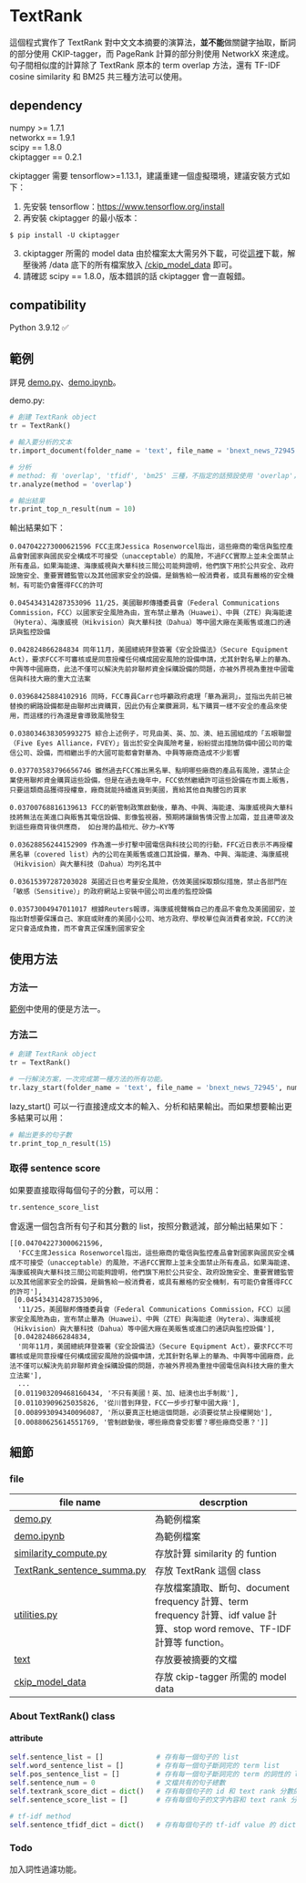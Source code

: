 # TextRank
這個程式實作了 TextRank 對中文文本摘要的演算法，**並不能**做關鍵字抽取，斷詞的部分使用 CKIP-tagger，而 PageRank 計算的部分則使用 NetworkX 來達成。  
句子間相似度的計算除了 TextRank 原本的 term overlap 方法，還有 TF-IDF cosine similarity 和 BM25 共三種方法可以使用。


## dependency
numpy >= 1.7.1  
networkx == 1.9.1  
scipy == 1.8.0  
ckiptagger == 0.2.1    

ckiptagger 需要 tensorflow>=1.13.1，建議重建一個虛擬環境，建議安裝方式如下：  
1. 先安裝 tensorflow：https://www.tensorflow.org/install
2. 再安裝 ckiptagger 的最小版本：
```
$ pip install -U ckiptagger
```
3. ckiptagger 所需的 model data 由於檔案太大需另外下載，可從[這裡](https://drive.google.com/drive/folders/105IKCb88evUyLKlLondvDBoh7Dy_I1tm)下載，解壓後將 /data 底下的所有檔案放入 [/ckip_model_data](./ckip_model_data) 即可。
4. 請確認 scipy == 1.8.0，版本錯誤的話 ckiptagger 會一直報錯。

## compatibility
Python 3.9.12 ✅

## 範例  
詳見 [demo.py](demo.py)、[demo.ipynb](demo.ipynb)。

demo.py:

```python
# 創建 TextRank object
tr = TextRank()

# 輸入要分析的文本
tr.import_document(folder_name = 'text', file_name = 'bnext_news_72945')

# 分析
# method: 有 'overlap', 'tfidf', 'bm25' 三種，不指定的話預設使用 'overlap'，也就是 TextRank 的原始方法。
tr.analyze(method = 'overlap')  

# 輸出結果
tr.print_top_n_result(num = 10)
```

輸出結果如下：
```
0.047042273000621596 FCC主席Jessica Rosenworcel指出，這些廠商的電信與監控產品會對國家與國民安全構成不可接受（unacceptable）的風險，不過FCC實際上並未全面禁止所有產品，如果海能達、海康威視與大華科技三間公司能夠證明，他們旗下用於公共安全、政府設施安全、重要實體監管以及其他國家安全的設備，是銷售給一般消費者，或具有嚴格的安全機制，有可能仍會獲得FCC的許可

0.045434314287353096 11/25，美國聯邦傳播委員會（Federal Communications Commission，FCC）以國家安全風險為由，宣布禁止華為（Huawei）、中興（ZTE）與海能達（Hytera）、海康威視（Hikvision）與大華科技（Dahua）等中國大廠在美販售或進口的通訊與監控設備

0.042824866284834 同年11月，美國總統拜登簽署《安全設備法》（Secure Equipment Act），要求FCC不可審核或是同意授權任何構成國安風險的設備申請，尤其針對名單上的華為、中興等中國廠商，此法不僅可以解決先前非聯邦資金採購設備的問題，亦被外界視為重挫中國電信與科技大廠的重大立法案

0.03968425884102916 同時，FCC專員Carr也呼籲政府處理「華為漏洞」，並指出先前已被替換的網路設備都是由聯邦出資購買，因此仍有企業鑽漏洞，私下購買一樣不安全的產品來使用，而這樣的行為還是會導致風險發生

0.038034638305993275 綜合上述例子，可見由美、英、加、澳、紐五國組成的「五眼聯盟（Five Eyes Alliance，FVEY）」皆出於安全與風險考量，紛紛提出措施防備中國公司的電信公司、設備，而相繼出手的大國可能都會對華為、中興等廠商造成不少影響

0.037703583796656746 雖然過去FCC推出黑名單、點明哪些廠商的產品有風險，還禁止企業使用聯邦資金購買這些設備，但是在過去幾年中，FCC依然繼續許可這些設備在市面上販售，只要這類商品獲得授權章，廠商就能持續進貨到美國，賣給其他自掏腰包的買家

0.03700768816139613 FCC的新管制政策啟動後，華為、中興、海能達、海康威視與大華科技將無法在美進口與販售其電信設備、影像監視器，預期將讓銷售情況雪上加霜，並且連帶波及到這些廠商背後供應商， 如台灣的晶相光、矽力–KY等 

0.03628856244152909 作為進一步打擊中國電信與科技公司的行動，FFC近日表示不再授權黑名單（covered list）內的公司在美販售或進口其設備，華為、中興、海能達、海康威視（Hikvision）與大華科技（Dahua）均列名其中

0.03615397287203028 英國近日也考量安全風險，仿效美國採取類似措施，禁止各部門在「敏感（Sensitive）」的政府網站上安裝中國公司出產的監控設備

0.03573004947011017 根據Reuters報導，海康威視聲稱自己的產品不會危及美國國安，並指出對想要保護自己、家庭或財產的美國小公司、地方政府、學校單位與消費者來說，FCC的決定只會造成負擔，而不會真正保護到國家安全
```

## 使用方法
### 方法一
[範例](#範例)中使用的便是方法一。

### 方法二
```python
# 創建 TextRank object
tr = TextRank()

# 一行解決方案，一次完成第一種方法的所有功能。
tr.lazy_start(folder_name = 'text', file_name = 'bnext_news_72945', num = 10, method = 'overlap')
```
lazy_start() 可以一行直接達成文本的輸入、分析和結果輸出。而如果想要輸出更多結果可以用：
```python
# 輸出更多的句子數
tr.print_top_n_result(15)
```
### 取得 sentence score
如果要直接取得每個句子的分數，可以用：
```python
tr.sentence_score_list
```
會返還一個包含所有句子和其分數的 list，按照分數遞減，部分輸出結果如下：
```
[[0.047042273000621596,
  'FCC主席Jessica Rosenworcel指出，這些廠商的電信與監控產品會對國家與國民安全構成不可接受（unacceptable）的風險，不過FCC實際上並未全面禁止所有產品，如果海能達、海康威視與大華科技三間公司能夠證明，他們旗下用於公共安全、政府設施安全、重要實體監管以及其他國家安全的設備，是銷售給一般消費者，或具有嚴格的安全機制，有可能仍會獲得FCC的許可'],
 [0.045434314287353096,
  '11/25，美國聯邦傳播委員會（Federal Communications Commission，FCC）以國家安全風險為由，宣布禁止華為（Huawei）、中興（ZTE）與海能達（Hytera）、海康威視（Hikvision）與大華科技（Dahua）等中國大廠在美販售或進口的通訊與監控設備'],
 [0.042824866284834,
  '同年11月，美國總統拜登簽署《安全設備法》（Secure Equipment Act），要求FCC不可審核或是同意授權任何構成國安風險的設備申請，尤其針對名單上的華為、中興等中國廠商，此法不僅可以解決先前非聯邦資金採購設備的問題，亦被外界視為重挫中國電信與科技大廠的重大立法案'],
  ...
 [0.011903209468160434, '不只有美國！英、加、紐澳也出手制裁'],
 [0.01103909625035826, '從川普到拜登，FCC一步步打擊中國大廠'],
 [0.008993094340096087, '所以要真正杜絕這個問題，必須要從禁止授權開始'],
 [0.00880625614551769, '管制啟動後，哪些廠商會受影響？哪些廠商受惠？']]
```

## 細節
### file
|                      file name                          |              descrption              |
|---------------------------------------------------------|--------------------------------------|
|[demo.py](demo.py)                                       |為範例檔案                             |
|[demo.ipynb](demo.ipynb)                                 |為範例檔案                             |
|[similarity_compute.py](similarity_compute.py)           |存放計算 similarity 的 funtion         |
|[TextRank_sentence_summa.py](TextRank_sentence_summa.py) |存放 TextRank 這個 class               |
|[utilities.py](utilities.py)                             |存放檔案讀取、斷句、document frequency 計算、term frequency 計算、idf value 計算、stop word remove、TF-IDF 計算等 function。|
|[text](./text)                                           |存放要被摘要的文檔                       |
|[ckip_model_data](./ckip_model_data)                     |存放 ckip-tagger 所需的 model data     |


### About TextRank() class
#### attribute
```python
self.sentence_list = []             # 存有每一個句子的 list
self.word_sentence_list = []        # 存有每一個句子斷詞完的 term list
self.pos_sentence_list = []         # 存有每一個句子斷詞完的 term 的詞性的 list
self.sentence_num = 0               # 文檔共有的句子總數
self.textrank_score_dict = dict()   # 存有每個句子的 id 和 text rank 分數的 dict，{sentence_id: score}
self.sentence_score_list = []       # 存有每個句子的文字內容和 text rank 分數的 list，[score, sentence_text]

# tf-idf method
self.sentence_tfidf_dict = dict()   # 存有每個句子的 tf-idf value 的 dict
```

### Todo
加入詞性過濾功能。






